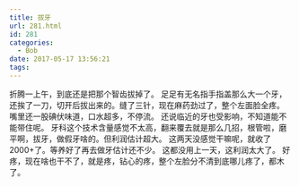 ```yaml
---
title: 拔牙
url: 281.html
id: 281
categories:
  - Bob
date: 2017-05-17 13:56:21
tags:
---
```


折腾一上午，到底还是把那个智齿拔掉了。 足足有无名指手指盖那么大一个牙，还挨了一刀，切开后拔出来的。缝了三针，现在麻药劲过了，整个左面脸全疼。 嘴里还一股碘伏味道，口水超多，不停流。 还说临近的牙也受影响，不知道能不能带住呢。 牙科这个技术含量感觉不太高，翻来覆去就是那么几招，根管啦，磨平啊，拔牙，做假牙啥的。但利润估计超大。 这两天没感觉干嘛呢，就收了2000+了。等养好了再去做牙估计还不少。 这都没用上一天，这利润太大了。 好疼，现在啥也干不了，就是疼，钻心的疼，整个左脸分不清到底哪儿疼了，都木了。